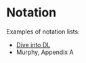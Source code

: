 # Notation

Examples of notation lists:

- [Dive into DL](https://d2l.ai/chapter_notation/index.html)
- Murphy, Appendix A
